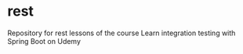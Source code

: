 # rest
Repository for rest lessons of the course Learn integration testing with Spring Boot on Udemy
